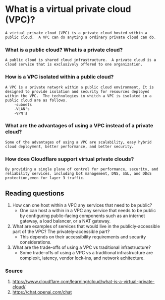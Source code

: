 # What is a virtual private cloud (VPC)?

    A virtual private cloud (VPC) is a private cloud hosted within a public cloud.  A VPC can do anyting a ordinary private cloud can do. 

### What is a public cloud? What is a private cloud?

    A public cloud is shared cloud infrastructure.  A private cloud is a cloud service that is exclusively offered to one organization.

### How is a VPC isolated within a public cloud?

    A VPC is a private network within a public cloud environment. It is designed to provide isolation and security for resources deployed within the VPC.  The technologies in whitch a VPC is isolated in a public cloud are as follows.  
        -subnets 
        -VLAN's 
        -VPN's 

### What are the advantages of using a VPC instead of a private cloud?

    Some of the advantages of using a VPC are scalability, easy hybrid cloud deployment, better performance, and better security.

### How does Cloudflare support virtual private clouds?

    By providing a single plane of control for performance, security, and reliability services, including bot management, DNS, SSL, and DDoS protection,even for layer 3 traffic.

## Reading questions

1) How can one host within a VPC any services that need to be public?
    - One can host a within in a VPC any service that needs to be public by configuring public-facing components such as an internet gateway, a load balancer, or a NAT gateway.
2) What are examples of services that would live in the publicly-accessible part of the VPC? The privately-accessible part?
    - This depends on their accessibility requirements and security considerations.
3) What are the trade-offs of using a VPC vs traditional infrastructure?
    - Some trade-offs of using a VPC vs a traditional infrastructure are complexit, latency, vendor lock-ins, and network achitecture. 

### Source 
1) https://www.cloudflare.com/learning/cloud/what-is-a-virtual-private-cloud/
2) https://chat.openai.com/chat
